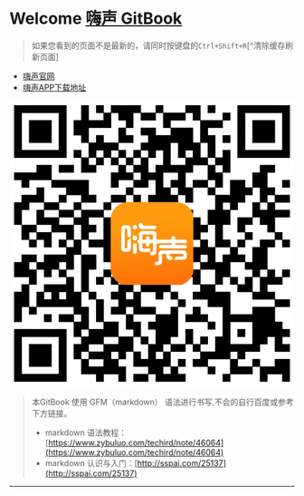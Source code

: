 # Welcome  [嗨声 GitBook](https://mrleo.gitbooks.io/sound-logo/content/)

> 如果您看到的页面不是最新的，请同时按键盘的`Ctrl+Shift+R`[^清除缓存刷新页面]

- [嗨声官网][]
- [嗨声APP下载地址][]



![嗨声下载二维码](img/download-qrcode.png)






> 本GitBook 使用 GFM（markdown） 语法进行书写,不会的自行百度或参考下方链接。
>
> - markdown 语法教程：[https://www.zybuluo.com/techird/note/46064](https://www.zybuluo.com/techird/note/46064)
> - markdown 认识与入门：[http://sspai.com/25137](http://sspai.com/25137)

***
[嗨声官网]: http://www.highsheng.com
[嗨声APP下载地址]: http://www.highsheng.com/web/download.html	"请使用手机访问"

